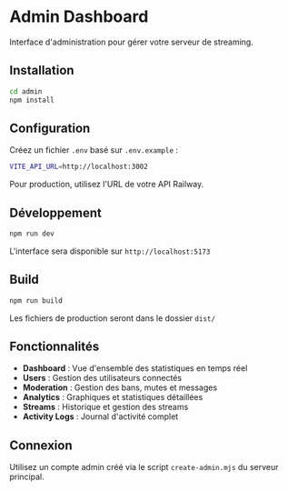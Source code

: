 # Admin Dashboard

Interface d'administration pour gérer votre serveur de streaming.

## Installation

```bash
cd admin
npm install
```

## Configuration

Créez un fichier `.env` basé sur `.env.example` :

```bash
VITE_API_URL=http://localhost:3002
```

Pour production, utilisez l'URL de votre API Railway.

## Développement

```bash
npm run dev
```

L'interface sera disponible sur `http://localhost:5173`

## Build

```bash
npm run build
```

Les fichiers de production seront dans le dossier `dist/`

## Fonctionnalités

- **Dashboard** : Vue d'ensemble des statistiques en temps réel
- **Users** : Gestion des utilisateurs connectés
- **Moderation** : Gestion des bans, mutes et messages
- **Analytics** : Graphiques et statistiques détaillées
- **Streams** : Historique et gestion des streams
- **Activity Logs** : Journal d'activité complet

## Connexion

Utilisez un compte admin créé via le script `create-admin.mjs` du serveur principal.

